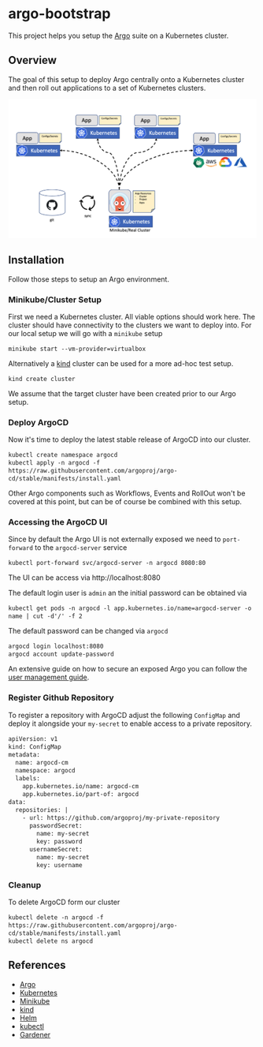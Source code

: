 # argo-bootstrap

This project helps you setup the [Argo](https://argoproj.github.io/) suite on a Kubernetes cluster.

## Overview

The goal of this setup to deploy Argo centrally onto a Kubernetes cluster and then roll out applications to a set of Kubernetes clusters.

![overview](images/overview.png)

## Installation

Follow those steps to setup an Argo environment.

### Minikube/Cluster Setup

First we need a Kubernetes cluster. All viable options should work here. The cluster should have connectivity to the clusters we want to deploy into. For our local setup we will go with a `minikube` setup

```shell
minikube start --vm-provider=virtualbox
```

Alternatively a [kind](https://github.com/kubernetes-sigs/kind) cluster can be used for a more ad-hoc test setup.

```shell
kind create cluster
```

We assume that the target cluster have been created prior to our Argo setup.

### Deploy ArgoCD

Now it's time to deploy the latest stable release of ArgoCD into our cluster.

```shell
kubectl create namespace argocd
kubectl apply -n argocd -f https://raw.githubusercontent.com/argoproj/argo-cd/stable/manifests/install.yaml
```

Other Argo components such as Workflows, Events and RollOut won't be covered at this point, but can be of course be combined with this setup.

### Accessing the ArgoCD UI

Since by default the Argo UI is not externally exposed we need to `port-forward` to the `argocd-server` service

```shell
kubectl port-forward svc/argocd-server -n argocd 8080:80
```

The UI can be access via http://localhost:8080

The default login user is `admin` an the initial password can be obtained via

```shell
kubectl get pods -n argocd -l app.kubernetes.io/name=argocd-server -o name | cut -d'/' -f 2
```

The default password can be changed via `argocd`

```shell
argocd login localhost:8080
argocd account update-password
```

An extensive guide on how to secure an exposed Argo you can follow the [user management guide](https://argoproj.github.io/argo-cd/operator-manual/user-management/).

### Register Github Repository

To register a repository with ArgoCD adjust the following `ConfigMap` and deploy it alongside your `my-secret` to enable access to a private repository.

```shell
apiVersion: v1
kind: ConfigMap
metadata:
  name: argocd-cm
  namespace: argocd
  labels:
    app.kubernetes.io/name: argocd-cm
    app.kubernetes.io/part-of: argocd
data:
  repositories: |
    - url: https://github.com/argoproj/my-private-repository
      passwordSecret:
        name: my-secret
        key: password
      usernameSecret:
        name: my-secret
        key: username
```

### Cleanup

To delete ArgoCD form our cluster

```shell
kubectl delete -n argocd -f https://raw.githubusercontent.com/argoproj/argo-cd/stable/manifests/install.yaml
kubectl delete ns argocd
```

## References

* [Argo](https://argoproj.github.io/)
* [Kubernetes](https://kubernetes.io/)
* [Minikube](https://github.com/kubernetes/minikube)
* [kind](https://github.com/kubernetes-sigs/kind)
* [Helm](https://helm.sh/)
* [kubectl](https://kubernetes.io/docs/tasks/tools/install-kubectl/)
* [Gardener](https://gardener.cloud)

